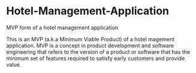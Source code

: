 # Hotel-Management-Application

MVP form of a hotel management application 

This is an MVP (a.k.a Minimum Viable Product) of a hotel magement application.
MVP is a concept in product development and software engineering that refers to the version of a product or software that has the minimum set of features required to satisfy early customers and provide value.
